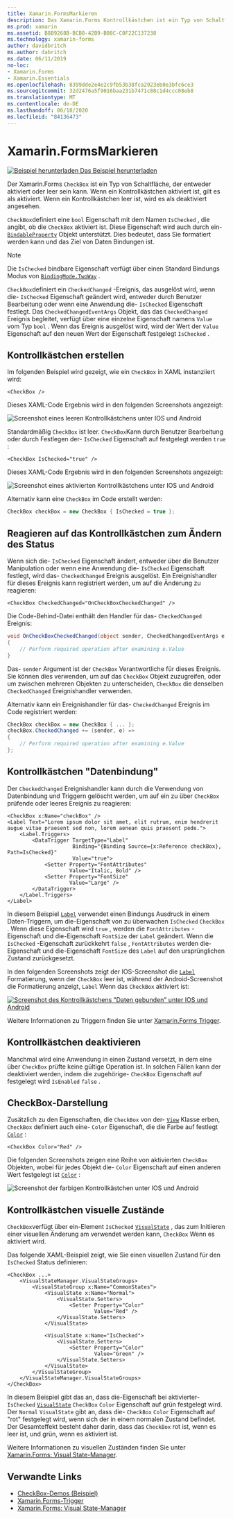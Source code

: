 ```yaml
---
title: Xamarin.FormsMarkieren
description: Das Xamarin.Forms Kontrollkästchen ist ein Typ von Schaltfläche, der entweder aktiviert oder leer ist. Wenn ein Kontrollkästchen aktiviert ist, gilt es als aktiviert. Wenn ein Kontrollkästchen leer ist, wird es als deaktiviert angesehen.
ms.prod: xamarin
ms.assetid: B8B9268B-BCB8-42B9-B08C-C0F22C137238
ms.technology: xamarin-forms
author: davidbritch
ms.author: dabritch
ms.date: 06/11/2019
no-loc:
- Xamarin.Forms
- Xamarin.Essentials
ms.openlocfilehash: 8399dde2e4e2c9fb53b38fca2923eb0e3bfc6ce3
ms.sourcegitcommit: 32d2476a5f9016baa231b7471c88c1d4ccc08eb8
ms.translationtype: MT
ms.contentlocale: de-DE
ms.lasthandoff: 06/18/2020
ms.locfileid: "84136473"
---
```

# <a name="xamarinforms-checkbox"></a>Xamarin.FormsMarkieren

[![Beispiel herunterladen](~/media/shared/download.png) Das Beispiel herunterladen](https://docs.microsoft.com/samples/xamarin/xamarin-forms-samples/userinterface-checkboxdemos/)

Der Xamarin.Forms `CheckBox` ist ein Typ von Schaltfläche, der entweder aktiviert oder leer sein kann. Wenn ein Kontrollkästchen aktiviert ist, gilt es als aktiviert. Wenn ein Kontrollkästchen leer ist, wird es als deaktiviert angesehen.

`CheckBox`definiert eine `bool` Eigenschaft mit dem Namen `IsChecked` , die angibt, ob die `CheckBox` aktiviert ist. Diese Eigenschaft wird auch durch ein- [`BindableProperty`](xref:Xamarin.Forms.BindableProperty) Objekt unterstützt. Dies bedeutet, dass Sie formatiert werden kann und das Ziel von Daten Bindungen ist.

> [!NOTE]
> Die `IsChecked` bindbare Eigenschaft verfügt über einen Standard Bindungs Modus von [`BindingMode.TwoWay`](xref:Xamarin.Forms.BindingMode.TwoWay) .

`CheckBox`definiert ein `CheckedChanged` -Ereignis, das ausgelöst wird, wenn die- `IsChecked` Eigenschaft geändert wird, entweder durch Benutzer Bearbeitung oder wenn eine Anwendung die- `IsChecked` Eigenschaft festlegt. Das `CheckedChangedEventArgs` Objekt, das das `CheckedChanged` Ereignis begleitet, verfügt über eine einzelne Eigenschaft namens `Value` vom Typ `bool` . Wenn das Ereignis ausgelöst wird, wird der Wert der `Value` Eigenschaft auf den neuen Wert der Eigenschaft festgelegt `IsChecked` .

## <a name="create-a-checkbox"></a>Kontrollkästchen erstellen

Im folgenden Beispiel wird gezeigt, wie ein `CheckBox` in XAML instanziiert wird:

```xaml
<CheckBox />
```

Dieses XAML-Code Ergebnis wird in den folgenden Screenshots angezeigt:

![Screenshot eines leeren Kontrollkästchens unter IOS und Android](checkbox-images/checkbox-empty.png "Leeres Kontrollkästchen")

Standardmäßig `CheckBox` ist leer. `CheckBox`Kann durch Benutzer Bearbeitung oder durch Festlegen der- `IsChecked` Eigenschaft auf festgelegt werden `true` :

```xaml
<CheckBox IsChecked="true" />
```

Dieses XAML-Code Ergebnis wird in den folgenden Screenshots angezeigt:

![Screenshot eines aktivierten Kontrollkästchens unter IOS und Android](checkbox-images/checkbox-checked.png "Kontrollkästchen aktiviert")

Alternativ kann eine `CheckBox` im Code erstellt werden:

```csharp
CheckBox checkBox = new CheckBox { IsChecked = true };
```

## <a name="respond-to-a-checkbox-changing-state"></a>Reagieren auf das Kontrollkästchen zum Ändern des Status

Wenn sich die- `IsChecked` Eigenschaft ändert, entweder über die Benutzer Manipulation oder wenn eine Anwendung die- `IsChecked` Eigenschaft festlegt, wird das- `CheckedChanged` Ereignis ausgelöst. Ein Ereignishandler für dieses Ereignis kann registriert werden, um auf die Änderung zu reagieren:

```xaml
<CheckBox CheckedChanged="OnCheckBoxCheckedChanged" />
```

Die Code-Behind-Datei enthält den Handler für das- `CheckedChanged` Ereignis:

```csharp
void OnCheckBoxCheckedChanged(object sender, CheckedChangedEventArgs e)
{
    // Perform required operation after examining e.Value
}
```

Das- `sender` Argument ist der `CheckBox` Verantwortliche für dieses Ereignis. Sie können dies verwenden, um auf das `CheckBox` Objekt zuzugreifen, oder um zwischen mehreren Objekten zu unterscheiden, `CheckBox` die denselben `CheckedChanged` Ereignishandler verwenden.

Alternativ kann ein Ereignishandler für das- `CheckedChanged` Ereignis im Code registriert werden:

```csharp
CheckBox checkBox = new CheckBox { ... };
checkBox.CheckedChanged += (sender, e) =>
{
    // Perform required operation after examining e.Value
};
```

## <a name="data-bind-a-checkbox"></a>Kontrollkästchen "Datenbindung"

Der `CheckedChanged` Ereignishandler kann durch die Verwendung von Datenbindung und Triggern gelöscht werden, um auf ein zu über `CheckBox` prüfende oder leeres Ereignis zu reagieren:

```xaml
<CheckBox x:Name="checkBox" />
<Label Text="Lorem ipsum dolor sit amet, elit rutrum, enim hendrerit augue vitae praesent sed non, lorem aenean quis praesent pede.">
    <Label.Triggers>
        <DataTrigger TargetType="Label"
                     Binding="{Binding Source={x:Reference checkBox}, Path=IsChecked}"
                     Value="true">
            <Setter Property="FontAttributes"
                    Value="Italic, Bold" />
            <Setter Property="FontSize"
                    Value="Large" />
        </DataTrigger>
    </Label.Triggers>
</Label>
```

In diesem Beispiel [`Label`](xref:Xamarin.Forms.Label) verwendet einen Bindungs Ausdruck in einem Daten-Triggern, um die-Eigenschaft von zu überwachen `IsChecked` `CheckBox` . Wenn diese Eigenschaft wird `true` , werden die `FontAttributes` -Eigenschaft und die-Eigenschaft `FontSize` der `Label` geändert. Wenn die `IsChecked` -Eigenschaft zurückkehrt `false` , `FontAttributes` werden die-Eigenschaft und die-Eigenschaft `FontSize` des `Label` auf den ursprünglichen Zustand zurückgesetzt.

In den folgenden Screenshots zeigt der IOS-Screenshot die [`Label`](xref:Xamarin.Forms.Label) Formatierung, wenn der `CheckBox` leer ist, während der Android-Screenshot die Formatierung anzeigt, `Label` Wenn das `CheckBox` aktiviert ist:

[![Screenshot des Kontrollkästchens "Daten gebunden" unter IOS und Android](checkbox-images/checkbox-databinding.png "Kontrollkästchen für Daten gebunden")](checkbox-images/checkbox-databinding-large.png#lightbox "Kontrollkästchen für Daten gebunden")

Weitere Informationen zu Triggern finden Sie unter [ Xamarin.Forms Trigger](~/xamarin-forms/app-fundamentals/triggers.md).

## <a name="disable-a-checkbox"></a>Kontrollkästchen deaktivieren

Manchmal wird eine Anwendung in einen Zustand versetzt, in dem eine über `CheckBox` prüfte keine gültige Operation ist. In solchen Fällen kann der deaktiviert werden, indem die zugehörige- `CheckBox` Eigenschaft auf festgelegt wird `IsEnabled` `false` .

## <a name="checkbox-appearance"></a>CheckBox-Darstellung

Zusätzlich zu den Eigenschaften, die `CheckBox` von der- [`View`](xref:Xamarin.Forms.View) Klasse erben, `CheckBox` definiert auch eine- `Color` Eigenschaft, die die Farbe auf festlegt [`Color`](xref:Xamarin.Forms.Color) :

```xaml
<CheckBox Color="Red" />
```

Die folgenden Screenshots zeigen eine Reihe von aktivierten `CheckBox` Objekten, wobei für jedes Objekt die- `Color` Eigenschaft auf einen anderen Wert festgelegt ist [`Color`](xref:Xamarin.Forms.Color) :

![Screenshot der farbigen Kontrollkästchen unter IOS und Android](checkbox-images/checkbox-colors.png "Farbiges Kontrollkästchen")

## <a name="checkbox-visual-states"></a>Kontrollkästchen visuelle Zustände

`CheckBox`verfügt über ein-Element `IsChecked` [`VisualState`](xref:Xamarin.Forms.VisualState) , das zum Initiieren einer visuellen Änderung am verwendet werden kann, `CheckBox` Wenn es aktiviert wird.

Das folgende XAML-Beispiel zeigt, wie Sie einen visuellen Zustand für den `IsChecked` Status definieren:

```xaml
<CheckBox ...>
    <VisualStateManager.VisualStateGroups>
        <VisualStateGroup x:Name="CommonStates">
            <VisualState x:Name="Normal">
                <VisualState.Setters>
                    <Setter Property="Color"
                            Value="Red" />
                </VisualState.Setters>
            </VisualState>

            <VisualState x:Name="IsChecked">
                <VisualState.Setters>
                    <Setter Property="Color"
                            Value="Green" />
                </VisualState.Setters>
            </VisualState>
        </VisualStateGroup>
    </VisualStateManager.VisualStateGroups>
</CheckBox>
```

In diesem Beispiel gibt das an, dass die-Eigenschaft bei aktivierter- `IsChecked` [`VisualState`](xref:Xamarin.Forms.VisualState) `CheckBox` `Color` Eigenschaft auf grün festgelegt wird. Der `Normal` `VisualState` gibt an, dass die- `CheckBox` `Color` Eigenschaft auf "rot" festgelegt wird, wenn sich der in einem normalen Zustand befindet. Der Gesamteffekt besteht daher darin, dass das `CheckBox` rot ist, wenn es leer ist, und grün, wenn es aktiviert ist.

Weitere Informationen zu visuellen Zuständen finden Sie unter [Xamarin.Forms: Visual State-Manager](~/xamarin-forms/user-interface/visual-state-manager.md).

## <a name="related-links"></a>Verwandte Links

- [CheckBox-Demos (Beispiel)](https://docs.microsoft.com/samples/xamarin/xamarin-forms-samples/userinterface-checkboxdemos/)
- [Xamarin.Forms-Trigger](~/xamarin-forms/app-fundamentals/triggers.md)
- [Xamarin.Forms: Visual State-Manager](~/xamarin-forms/user-interface/visual-state-manager.md)

